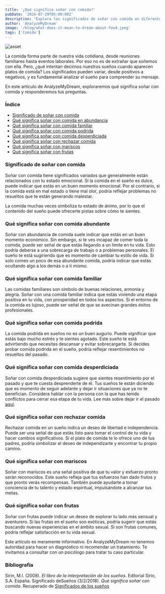 ```yaml
---
title: '¿Qué significa soñar con comida?'
pubDate: '2024-07-29T05:00:00Z'
description: 'Explora los significados de soñar con comida en diferentes contextos y cómo estos sueños reflejan aspectos emocionales y psicológicos.'
author: 'AnalyzeMyDream'
image: '/blog/what-does-it-mean-to-dream-about-food.jpeg'
tags: ['Comida']
---
```


![asset](/blog/what-does-it-mean-to-dream-about-food.jpeg)

La comida forma parte de nuestra vida cotidiana, desde reuniones familiares hasta eventos laborales. Por eso no es de extrañar que soñemos con ella. Pero, ¿qué intentan decirnos nuestros sueños cuando aparecen platos de comida? Los significados pueden variar, desde positivos a negativos, y es fundamental analizar el sueño para comprender su mensaje.

En este artículo de AnalyzeMyDream, exploraremos qué significa soñar con comida y responderemos tus preguntas.

### Índice

- [Significado de soñar con comida](#significado-de-soñar-con-comida)
- [Qué significa soñar con comida en abundancia](#qué-significa-soñar-con-comida-en-abundancia)
- [Qué significa soñar con comida familiar](#qué-significa-soñar-con-comida-familiar)
- [Qué significa soñar con comida podrida](#qué-significa-soñar-con-comida-podrida)
- [Qué significa soñar con comida desperdiciada](#qué-significa-soñar-con-comida-desperdiciada)
- [Qué significa soñar con rechazar comida](#qué-significa-soñar-con-rechazar-comida)
- [Qué significa soñar con mariscos](#qué-significa-soñar-con-mariscos)
- [Qué significa soñar con frutas](#qué-significa-soñar-con-frutas)


### Significado de soñar con comida

Soñar con comida tiene significados variados que generalmente están relacionados con tu estado emocional. Si la comida en el sueño es dulce, puede indicar que estás en un buen momento emocional. Por el contrario, si la comida está en mal estado o tiene mal olor, podría reflejar problemas no resueltos que te están generando malestar.

La comida muchas veces simboliza tu estado de ánimo, por lo que el contenido del sueño puede ofrecerte pistas sobre cómo te sientes. 

### Qué significa soñar con comida abundante

Soñar con abundancia de comida suele indicar que estás en un buen momento económico. Sin embargo, si te ves incapaz de comer toda la comida, puede ser señal de que estás llegando a un límite en tu vida. Esto podría deberse a una sobrecarga de trabajo o a problemas personales. El sueño te está sugiriendo que es momento de cambiar tu estilo de vida. Si solo comes un poco de esa abundante comida, podría indicar que estás ocultando algo a los demás o a ti mismo.

### Qué significa soñar con comida familiar

Las comidas familiares son símbolo de buenas relaciones, armonía y alegría. Soñar con una comida familiar indica que estás viviendo una etapa positiva en tu vida, con prosperidad en todos los aspectos. Si el entorno de la comida es lujoso, puede ser señal de que se avecinan grandes éxitos profesionales.

### Qué significa soñar con comida podrida

La comida podrida en sueños no es un buen augurio. Puede significar que estás bajo mucho estrés y te sientes agotado. Este sueño te está advirtiendo que necesitas descansar y evitar sobrecargarte. Si decides probar comida podrida en el sueño, podría reflejar resentimientos no resueltos del pasado. 

### Qué significa soñar con comida desperdiciada

Soñar con comida desperdiciada sugiere que sientes resentimiento por el pasado y que te cuesta desprenderte de él. Tus sueños te están diciendo que es momento de seguir adelante y dejar ir situaciones que ya no te benefician. Considera hablar con la persona con la que has tenido conflictos para cerrar esa etapa de tu vida. Lee más sobre dejar ir el pasado [aquí](#).

### Qué significa soñar con rechazar comida

Rechazar comida en un sueño indica un deseo de libertad e independencia. Puede ser una señal de que estás listo para tomar el control de tu vida y hacer cambios significativos. Si el plato de comida te lo ofrece uno de tus padres, podría simbolizar el deseo de independizarte y encontrar tu propio camino.

### Qué significa soñar con mariscos

Soñar con mariscos es una señal positiva de que tu valor y esfuerzo pronto serán reconocidos. Este sueño refleja que tus esfuerzos han dado frutos y que pronto verás recompensas. También puede ayudarte a tomar conciencia de tu talento y estado espiritual, impulsándote a alcanzar tus metas.

### Qué significa soñar con frutas

Soñar con frutas puede indicar un deseo de explorar tu lado más sensual y aventurero. Si las frutas en el sueño son exóticas, podría sugerir que estás buscando nuevas experiencias en el ámbito sexual. Si son frutas comunes, podría reflejar satisfacción en tu vida sexual. 

Este artículo es meramente informativo. En AnalyzeMyDream no tenemos autoridad para hacer un diagnóstico ni recomendar un tratamiento. Te invitamos a consultar con un psicólogo para tratar tu caso particular.

### Bibliografía

Sirin, M.I. (2008). *El libro de la interpretación de los sueños*. Editorial Sirio, S.A. España. 
Significado deSueños (3/2/2018). *Qué significa soñar con comida*. Recuperado de [Significados de los sueños](https://www.significadossuenos.com/sonar-con-comida/)